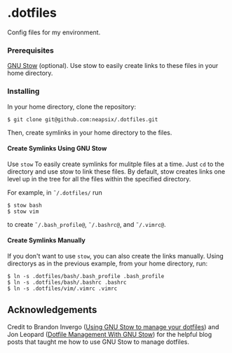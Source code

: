 # .dotfiles

Config files for my environment.

### Prerequisites
[GNU Stow](https://www.gnu.org/software/stow/) (optional). Use stow to easily create links to these files in your home directory.

### Installing
In your home directory, clone the repository:
```
$ git clone git@github.com:neapsix/.dotfiles.git
```

Then, create symlinks in your home directory to the files.

#### Create Symlinks Using GNU Stow
Use `stow` To easily create symlinks for mulitple files at a time. Just `cd` to the directory and use stow to link these files. By default, stow creates links one level up in the tree for all the files within the specified directory.

For example, in `˜/.dotfiles/` run

```
$ stow bash
$ stow vim
```

to create `˜/.bash_profile@`, `˜/.bashrc@`, and `˜/.vimrc@`.

#### Create Symlinks Manually

If you don't want to use `stow`, you can also create the links manually. Using directorys as in the previous example, from your home directory, run:

```
$ ln -s .dotfiles/bash/.bash_profile .bash_profile
$ ln -s .dotfiles/bash/.bashrc .bashrc
$ ln -s .dotfiles/vim/.vimrc .vimrc
``` 

## Acknowledgements
Credit to Brandon Invergo ([Using GNU Stow to manage your dotfiles](http://brandon.invergo.net/news/2012-05-26-using-gnu-stow-to-manage-your-dotfiles.html))  and Jon Leopard ([Dotfile Management With GNU Stow](https://jonleopard.com/blog/dotfile-management-with-gnu-stow/)) for the helpful blog posts that taught me how to use GNU Stow to manage dotfiles.
